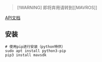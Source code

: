 > [!WARNING] 即将弃用请转到[[MAVROS]]

[API文档](http://mavsdk-python-docs.s3-website.eu-central-1.amazonaws.com/)
## 安装
```
# 使用pip进行安装（python特供）
sudo apt install python3-pip
pip3 install mavsdk
```